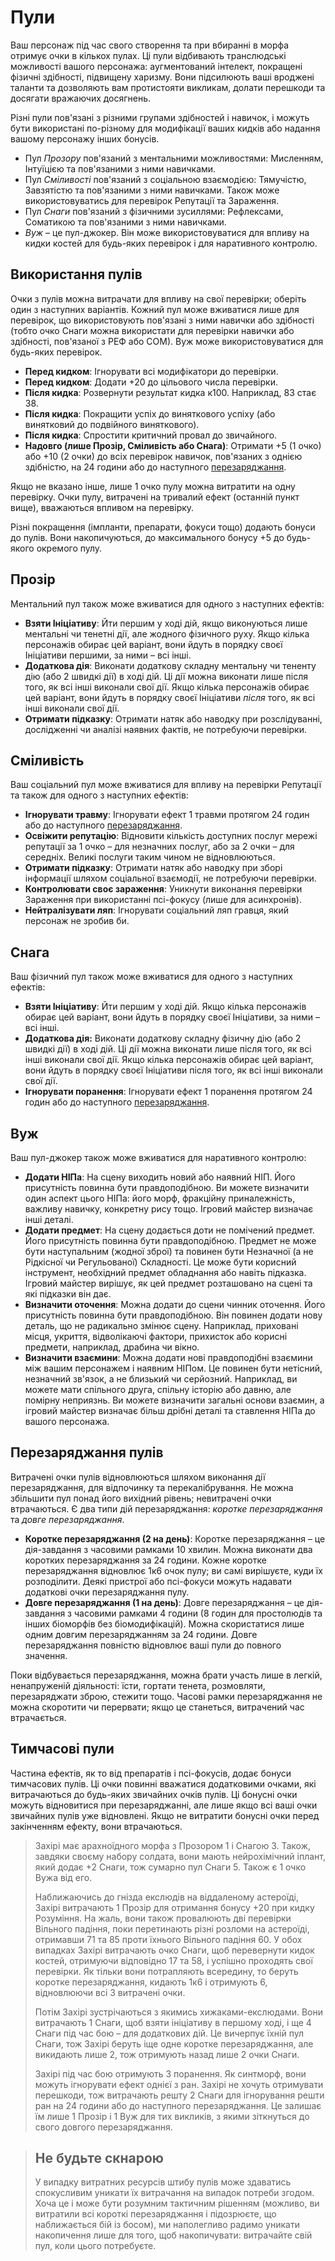 # Пули

Ваш персонаж під час свого створення та при вбиранні в морфа отримує очки в кількох пулах. Ці пули відбивають транслюдські можливості вашого персонажа: аугментований інтелект, покращені фізичні здібності, підвищену харизму. Вони підсилюють ваші вроджені таланти та дозволяють вам протистояти викликам, долати перешкоди та досягати вражаючих досягнень.

Різні пули пов'язані з різними групами здібностей і навичок, і можуть бути використані по-різному для модифікації ваших кидків або надання вашому персонажу інших бонусів.

- Пул _Прозору_ пов'язаний з ментальними можливостями: Мисленням, Інтуїцією та пов'язаними з ними навичками.
- Пул _Сміливості_ пов'язаний з соціальною взаємодією: Тямучістю, Завзятістю та пов'язаними з ними навичками. Також може використовуватись для перевірок Репутації та Зараження.
- Пул _Снаги_ пов'язаний з фізичними зусиллями: Рефлексами, Соматикою та пов'язаними з ними навичками.
- _Вуж_ – це пул-джокер. Він може використовуватися для впливу на кидки костей для будь-яких перевірок і для наративного контролю.

## Використання пулів

Очки з пулів можна витрачати для впливу на свої перевірки; оберіть один з наступних варіантів. Кожний пул може вживатися лише для перевірок, що використовують пов'язані з ними навички або здібності (тобто очко Снаги можна використати для перевірки навички або здібності, пов'язаної з РЕФ або СОМ). Вуж може використовуватися для будь-яких перевірок.

- **Перед кидком**: Ігнорувати всі модифікатори до перевірки.
- **Перед кидком**: Додати +20 до цільового числа перевірки.
- **Після кидка**: Розвернути результат кидка к100. Наприклад, 83 стає 38.
- **Після кидка**: Покращити успіх до виняткового успіху (або винятковий до подвійного виняткового).
- **Після кидка**: Спростити критичний провал до звичайного.
- **Надовго (лише Прозір, Сміливість або Снага)**: Отримати +5 (1 очко) або +10 (2 очки) до всіх перевірок навичок, пов'язаних з однією здібністю, на 24 години або до наступного [перезаряджання](#recharging-pools).

Якщо не вказано інше, лише 1 очко пулу можна витратити на одну перевірку. Очки пулу, витрачені на тривалий ефект (останній пункт вище), вважаються впливом на перевірку.

Різні покращення (імпланти, препарати, фокуси тощо) додають бонуси до пулів. Вони накопичуються, до максимального бонусу +5 до будь-якого окремого пулу.

## Прозір

Ментальний пул також може вживатися для одного з наступних ефектів:

- **Взяти Ініціативу**: Йти першим у ході дій, якщо виконуються лише ментальні чи тенетні дії, але жодного фізичного руху. Якщо кілька персонажів обирає цей варіант, вони йдуть в порядку своєї Ініціативи першими, за ними – всі інші.
- **Додаткова дія**: Виконати додаткову складну ментальну чи тененту дію (або 2 швидкі дії) в ході дій. Ці дії можна виконати лише після того, як всі інші виконали свої дії. Якщо кілька персонажів обирає цей варіант, вони йдуть в порядку своєї Ініціативи _після_ того, як всі інші виконали свої дії.
- **Отримати підказку**: Отримати натяк або наводку при розслідуванні, дослідженні чи аналізі наявних фактів, не потребуючи перевірки.

## Сміливість

Ваш соціальний пул може вживатися для впливу на перевірки Репутації та також для одного з наступних ефектів:

- **Ігнорувати травму**: Ігнорувати ефект 1 травми протягом 24 годин або до наступного [перезаряджання](#recharging-pools).
- **Освіжити репутацію**: Відновити кількість доступних послуг мережі репутації за 1 очко – для незначних послуг, або за 2 очки – для середніх. Великі послуги таким чином не відновлюються.
- **Отримати підказку**: Отримати натяк або наводку при зборі інформації шляхом соціальної взаємодії, не потребуючи перевірки.
- **Контролювати своє зараження**: Уникнути виконання перевірки Зараження при використанні псі-фокусу (лише для асинхронів).
- **Нейтралізувати ляп**: Ігнорувати соціальний ляп гравця, який персонаж не зробив би.

## Снага

Ваш фізичний пул також може вживатися для одного з наступних ефектів:

- **Взяти Ініціативу**: Йти першим у ході дій. Якщо кілька персонажів обирає цей варіант, вони йдуть в порядку своєї Ініціативи, за ними – всі інші.
- **Додаткова дія:** Виконати додаткову складну фізичну дію (або 2 швидкі дії) в ході дій. Ці дії можна виконати лише після того, як всі інші виконали свої дії. Якщо кілька персонажів обирає цей варіант, вони йдуть в порядку своєї Ініціативи після того, як всі інші виконали свої дії.
- **Ігнорувати поранення**: Ігнорувати ефект 1 поранення протягом 24 годин або до наступного [перезаряджання](#recharging-pools).

## Вуж

Ваш пул-джокер також може вживатися для наративного контролю:

- **Додати НІПа**: На сцену виходить новий або наявний НІП. Його присутність повинна бути правдоподібною. Ви можете визначити один аспект цього НІПа: його морф, фракційну приналежність, важливу навичку, конкретну рису тощо. Ігровий майстер визначає інші деталі.
- **Додати предмет**: На сцену додається доти не помічений предмет. Його присутність повинна бути правдоподібною. Предмет не може бути наступальним (жодної зброї) та повинен бути Незначної (а не Рідкісної чи Регульованої) Складності. Це може бути корисний інструмент, необхідний предмет обладнання або навіть підказка. Ігровий майстер вирішує, як цей предмет розташовано на сцені та які підказки він дає.
- **Визначити оточення**: Можна додати до сцени чинник оточення. Його присутність повинна бути правдоподібною. Він повинен додати нову деталь, що не радикально змінює сцену. Наприклад, приховані місця, укриття, відволікаючі фактори, прихисток або корисні предмети, наприклад, драбина чи вікно.
- **Визначити взаємини**: Можна додати нові правдоподібні взаємини між вашим персонажем і наявним НІПом. Це повинен бути нетісний, незначний зв'язок, а не близький чи серйозний. Наприклад, ви можете мати спільного друга, спільну історію або давню, але помірну неприязнь. Ви можете визначити загальні основи взаємин, а ігровий майстер визначає більш дрібні деталі та ставлення НІПа до вашого персонажа.

## Перезаряджання пулів

Витрачені очки пулів відновлюються шляхом виконання дії перезаряджання, для відпочинку та перекалібрування. Не можна збільшити пул понад його вихідний рівень; невитрачені очки втрачаються. Є два типи дій перезаряджання: _коротке перезаряджання_ та _довге перезаряджання_.

- **Коротке перезаряджання (2 на день)**: Коротке перезаряджання – це дія-завдання з часовими рамками 10 хвилин. Можна виконати два коротких перезаряджання за 24 години. Кожне коротке перезаряджання відновлює 1к6 очок пулу; ви самі вирішуєте, куди їх розподілити. Деякі пристрої або псі-фокуси можуть надавати додаткові очки перезаряджання пулу.
- **Довге перезаряджання (1 на день)**: Довге перезаряджання – це дія-завдання з часовими рамками 4 години (8 годин для простолюдів та інших біоморфів без біомодифікацій). Можна скористатися лише одним довгим перезаряджанням за 24 години. Довге перезаряджання повністю відновлює ваші пули до повного значення.

Поки відбувається перезаряджання, можна брати участь лише в легкій, ненапруженій діяльності: їсти, гортати тенета, розмовляти, перезаряджати зброю, стежити тощо. Часові рамки перезаряджання не можна скоротити чи перервати; якщо це станеться, витрачений час втрачається.

## Тимчасові пули

Частина ефектів, як то від препаратів і псі-фокусів, додає бонуси тимчасових пулів. Ці очки повинні вважатися додатковими очками, які витрачаються до будь-яких звичайних очків пулів. Ці бонусні очки можуть відновитися при перезаряджанні, але лише якщо всі ваші очки звичайних пулів уже відновлені. Якщо не витратити бонусні очки перед закінченням ефекту, вони втрачаються.

<blockquote>

Захірі має арахноїдного морфа з Прозором 1 і Снагою 3. Також, завдяки своєму набору солдата, вони мають нейрохімічний іплант, який додає +2 Снаги, тож сумарно пул Снаги 5. Також є 1 очко Вужа від его.

Наближаючись до гнізда екслюдів на віддаленому астероїді, Захірі витрачають 1 Прозір для отримання бонусу +20 при кидку Розуміння. На жаль, вони також провалюють дві перевірки Вільного падіння, поки перетинають різні розломи на астероїді, отримавши 71 та 85 проти їхнього Вільного падіння 60. У обох випадках Захірі витрачають очко Снаги, щоб перевернути кидок костей, отримуючи відповідно 17 та 58, і успішно проходять свої перевірки. Як тільки вони потрапляють всередину, то беруть коротке перезаряджання, кидають 1к6 і отримують 6, відновлюючи всі 3 витрачені очки.

Потім Захірі зустрічаються з якимись хижаками-екслюдами. Вони витрачають 1 Снаги, щоб взяти ініціативу в першому ході, і ще 4 Снаги під час бою – для додаткових дій. Це вичерпує їхній пул Снаги, тож Захірі беруть іще одне коротке перезаряджання, але викидають лише 2, тож отримують назад лише 2 очки Снаги.

Захірі під час бою отримують 3 поранення. Як синтморф, вони можуть ігнорувати ефект однієї з ран. Захірі не хочуть отримувати перешкоди, тож витрачають решту 2 Снаги для ігнорування решти ран на 24 години або до наступного перезаряджання. Це залишає їм лише 1 Прозір і 1 Вуж для тих викликів, з якими зіткнуться до свого довгого перезаряджання.

</blockquote>

<blockquote>

## Не будьте скнарою

У випадку витратних ресурсів штибу пулів може здаватись спокусливим уникати їх витрачання на випадок потреби згодом. Хоча це і може бути розумним тактичним рішенням (можливо, ви витратили всі короткі перезаряджання і підозрюєте, що наближається бій із босом), ми наполегливо радимо уникати накопичення лише для того, щоб накопичувати: витрачайте свій пул, коли цього потребуєте.

</blockquote>
